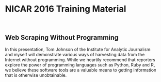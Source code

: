 <h1>NICAR 2016 Training Material</h1>
<br>
<h2>Web Scraping Without Programming</h2>
<p> In this presentation, Tom Johnson of the Institute for Analytic Journalism and myself will demonstrate various ways of harvesting data from the Internet without programming. While we heartily recommend that reporters explore the power of programming languages such as Python, Ruby and R, we believe these software tools are a valuable means to getting information that is otherwise unobtainable.</p>
